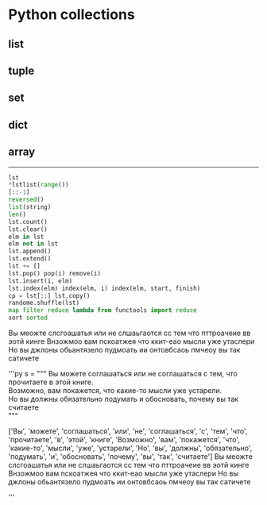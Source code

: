 # Python collections  

## list

## tuple  

## set  

## dict  

## array  

---  

```py
lst
*lstlist(range())
[::-1]
reversed()
list(string)
len()
lst.count()
lst.clear()
elm in lst
elm not in lst
lst.append()
lst.extend()
lst += []
lst.pop() pop(i) remove(i)
lst.insert(i, elm)
lst.index(elm) index(elm, i) index(elm, start, finish)
cp = lst[::] lst.copy()
randome.shuffle(lst)
map filter reduce lambda from functools import reduce
sort sorted

```

Вы меожте слсгоашатья или не слшаьгаотся сс тем что пттроачеие вв эотй кинге Внзожмоо вам пскоатжея что ккит-еао мысли уже утаслери Но вы джлоны обьантязело пудмоать ии онтовбсаоь пмчеоу вы так сатичете


'''py
s = """
Вы можете соглашаться или не соглашаться с тем, что прочитаете в этой книге.  
Возможно, вам покажется, что какие-то мысли уже устарели.  
Но вы должны обязательно подумать и обосновать, почему вы так считаете  
"""

['Вы', 'можете', 'соглашаться', 'или', 'не', 'соглашаться', 'с', 'тем', 'что', 'прочитаете', 'в', 'этой', 'книге', 'Возможно', 'вам', 'покажется', 'что', 'какие-то', 'мысли', 'уже', 'устарели', 'Но', 'вы', 'должны', 'обязательно', 'подумать', 'и', 'обосновать', 'почему', 'вы', 'так', 'считаете']
Вы меожте слсгоашатья или не слшаьгаотся сс тем что пттроачеие вв эотй кинге Внзожмоо вам пскоатжея что ккит-еао мысли уже утаслери Но вы джлоны обьантязело пудмоать ии онтовбсаоь пмчеоу вы так сатичете

'''
